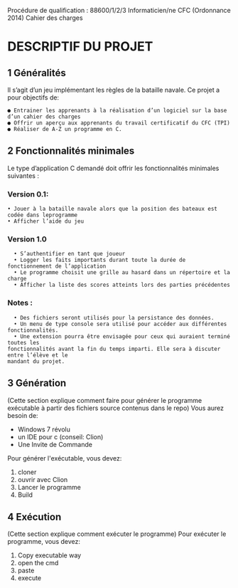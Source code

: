 Procédure de qualification : 88600/1/2/3 Informaticien/ne CFC (Ordonnance 2014) Cahier des charges


# DESCRIPTIF DU PROJET

## 1 Généralités

Il s’agit d’un jeu implémentant les règles de la bataille navale. Ce projet a pour objectifs de:

    ● Entrainer les apprenants à la réalisation d’un logiciel sur la base d’un cahier des charges
    ● Offrir un aperçu aux apprenants du travail certificatif du CFC (TPI)
    ● Réaliser de A-Z un programme en C.

## 2 Fonctionnalités minimales

Le type d’application C demandé doit offrir les fonctionnalités minimales suivantes :

### Version 0.1:

    • Jouer à la bataille navale alors que la position des bateaux est codée dans leprogramme
    • Afficher l’aide du jeu

### Version 1.0

      • S’authentifier en tant que joueur
      • Logger les faits importants durant toute la durée de fonctionnement de l’application
      • Le programme choisit une grille au hasard dans un répertoire et la charge
      • Afficher la liste des scores atteints lors des parties précédentes

### Notes :

      • Des fichiers seront utilisés pour la persistance des données.
      • Un menu de type console sera utilisé pour accéder aux différentes fonctionnalités.
      • Une extension pourra être envisagée pour ceux qui auraient terminé toutes les
    fonctionnalités avant la fin du temps imparti. Elle sera à discuter entre l’élève et le
    mandant du projet.
    
## 3 Génération
(Cette section explique comment faire pour générer le programme exécutable à partir des fichiers source contenus dans le repo)
Vous aurez besoin de:

- Windows 7 révolu
- un IDE pour c (conseil: Clion)
- Une Invite de Commande


Pour générer l'exécutable, vous devez:

1. cloner
1. ouvrir avec Clion
1. Lancer le programme
1. Build




## 4 Exécution
(Cette section explique comment exécuter le programme)
Pour exécuter le programme, vous devez:

1. Copy executable way
1. open the cmd
1. paste
1. execute

